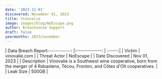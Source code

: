 ```yaml
---
date: '2023-11-01'
discovered: November 01, 2023
title: Vinovalie
image: images/blog/NoEscape.png
author: Breachsense Support
draft: false
yearmonths: 2023/november
---
```


| Data Breach Report------------:     |:-------------:    | :-----:|
| Victim      | vinovalie.com      | 
| Threat Actor      | NoEscape      | 
| Date Discovered      | Nov 01, 2023      | 
| Description      | Vinovalie is a Southwest wine cooperative, born from the merger of 4 Rabastens, Técou, Fronton, and Côtes d'Olt cooperatives.      | 
| Leak Size      | 500GB      | 

